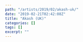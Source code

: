 ```yaml
---
path: "/artists/2019/02/akash-uk/"
date: "2019-02-21T02:42:08Z"
title: "Akash (UK)"
categories: []
tags: []
excerpt: ""
---
```


